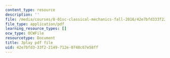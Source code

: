 ```yaml
---
content_type: resource
description: ''
file: /media/courses/8-01sc-classical-mechanics-fall-2016/42e7bfd333f22149712e0748c67e58ff_3V5y9uq5au0.pdf
file_type: application/pdf
learning_resource_types: []
ocw_type: OCWFile
resourcetype: Document
title: 3play pdf file
uid: 42e7bfd3-33f2-2149-712e-0748c67e58ff
---
```

